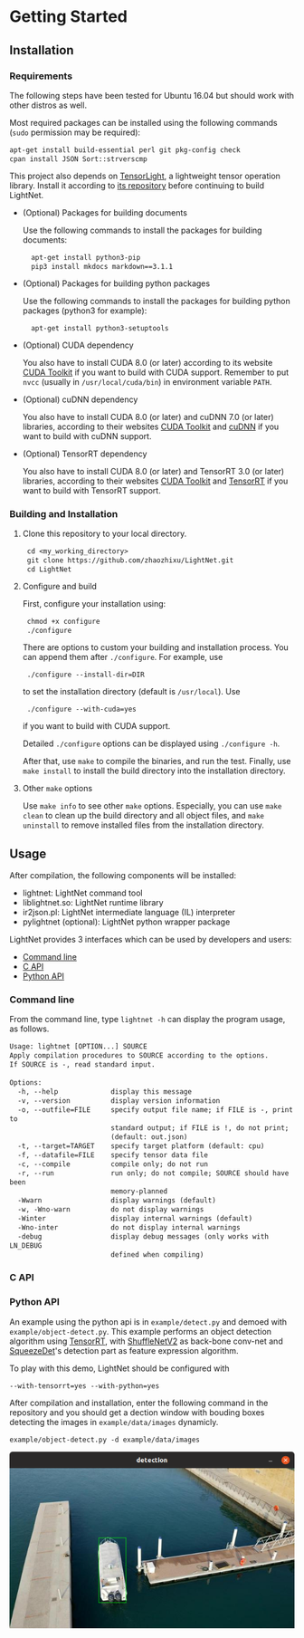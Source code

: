 # Getting Started

## Installation

### Requirements

The following steps have been tested for Ubuntu 16.04 but should work with
other distros as well. 

Most required packages can be installed using the following commands
(`sudo` permission may be required):

    apt-get install build-essential perl git pkg-config check
    cpan install JSON Sort::strverscmp

This project also depends on [TensorLight](https://github.com/zhaozhixu/TensorLight),
a lightweight tensor operation library. Install it according to 
[its repository](https://github.com/zhaozhixu/TensorLight) before continuing to
build LightNet.

* (Optional) Packages for building documents

    Use the following commands to install the packages for building documents:
    
        apt-get install python3-pip
        pip3 install mkdocs markdown==3.1.1

* (Optional) Packages for building python packages

    Use the following commands to install the packages for building python packages 
    (python3 for example):
    
        apt-get install python3-setuptools

* (Optional) CUDA dependency

    You also have to install CUDA 8.0 (or later) according to its website
    [CUDA Toolkit](http://docs.nvidia.com/cuda/cuda-installation-guide-linux/index.html)
    if you want to build with CUDA support.
    Remember to put `nvcc` (usually in `/usr/local/cuda/bin`) in environment
    variable `PATH`.

* (Optional) cuDNN dependency

    You also have to install CUDA 8.0 (or later) and cuDNN 7.0 (or later)
    libraries, according to their websites
    [CUDA Toolkit](http://docs.nvidia.com/cuda/cuda-installation-guide-linux/index.html) and 
    [cuDNN](https://docs.nvidia.com/deeplearning/sdk/cudnn-install/index.html) 
    if you want to build with cuDNN support.

* (Optional) TensorRT dependency

    You also have to install CUDA 8.0 (or later) and TensorRT 3.0 (or later) 
    libraries, according to their websites
    [CUDA Toolkit](http://docs.nvidia.com/cuda/cuda-installation-guide-linux/index.html) and 
    [TensorRT](https://docs.nvidia.com/deeplearning/sdk/tensorrt-install-guide/index.html)
    if you want to build with TensorRT support.

### Building and Installation

1. Clone this repository to your local directory.

        cd <my_working_directory>
        git clone https://github.com/zhaozhixu/LightNet.git
        cd LightNet

2. Configure and build

    First, configure your installation using:
    
        chmod +x configure
        ./configure
    
    There are options to custom your building and installation process.
    You can append them after `./configure`. For example, use
    
        ./configure --install-dir=DIR
        
    to set the installation directory (default is `/usr/local`). Use
    
        ./configure --with-cuda=yes
        
    if you want to build with CUDA support.
    
    Detailed `./configure` options can be displayed using `./configure -h`.

    After that, use `make` to compile the binaries, and run the test.
    Finally, use `make install` to install the build directory into
    the installation directory.

3. Other `make` options

    Use `make info` to see other `make` options.
    Especially, you can use `make clean` to clean up the build directory and all
    object files, and `make uninstall` to remove installed files from
    the installation directory.

## Usage

After compilation, the following components will be installed:

- lightnet: LightNet command tool
- liblightnet.so: LightNet runtime library
- ir2json.pl: LightNet intermediate language (IL) interpreter
- pylightnet (optional): LightNet python wrapper package

LightNet provides 3 interfaces which can be used by developers and users:

- [Command line](Getting-Started.md#Command-line)
- [C API](Getting-Started.md#C-API)
- [Python API](Getting-Started.md#Python-API)

### Command line

From the command line, type `lightnet -h` can display the program usage, as 
follows.

```
Usage: lightnet [OPTION...] SOURCE
Apply compilation procedures to SOURCE according to the options.
If SOURCE is -, read standard input.

Options:
  -h, --help             display this message
  -v, --version          display version information
  -o, --outfile=FILE     specify output file name; if FILE is -, print to
                         standard output; if FILE is !, do not print;
                         (default: out.json)
  -t, --target=TARGET    specify target platform (default: cpu)
  -f, --datafile=FILE    specify tensor data file
  -c, --compile          compile only; do not run
  -r, --run              run only; do not compile; SOURCE should have been
                         memory-planned
  -Wwarn                 display warnings (default)
  -w, -Wno-warn          do not display warnings
  -Winter                display internal warnings (default)
  -Wno-inter             do not display internal warnings
  -debug                 display debug messages (only works with LN_DEBUG
                         defined when compiling)
```

### C API

### Python API

An example using the python api is in `example/detect.py` and demoed with
`example/object-detect.py`.
This example performs an object detection algorithm using 
[TensorRT](https://docs.nvidia.com/deeplearning/sdk/tensorrt-install-guide/index.html),
with [ShuffleNetV2](https://arxiv.org/abs/1807.11164) as back-bone conv-net
and [SqueezeDet](https://arxiv.org/abs/1612.01051)'s detection part as feature
expression algorithm. 

To play with this demo, LightNet should be configured with

    --with-tensorrt=yes --with-python=yes

After compilation and installation, enter the following
command in the repository and you should get a dection window with bouding 
boxes detecting the images in `example/data/images` dynamicly.

    example/object-detect.py -d example/data/images

![Demo](../img/demo.png)
